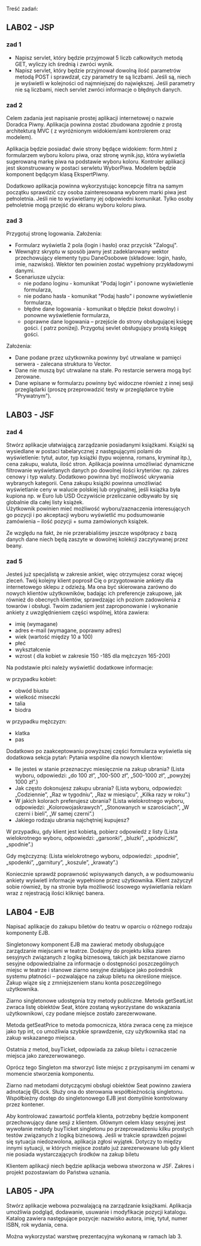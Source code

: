 Treść zadań:

## LAB02 - JSP ##
### zad 1 ###

* Napisz servlet, który będzie przyjmował 5 liczb całkowitych metodą GET, wyliczy ich średnią i zwróci
wynik.
* Napisz servlet, który będzie przyjmował dowolną ilość parametrów metodą POST i sprawdzał, czy
parametry te są liczbami. Jeśli są, niech je wyświetli w kolejności od najmniejszej do największej.
Jeśli parametry nie są liczbami, niech servlet zwróci informacje o błędnych danych.

### zad 2 ###
<p> Celem zadania jest napisanie prostej aplikacji internetowej o nazwie Doradca Piwny. Aplikacja
powinna zostać zbudowana zgodnie z prostą architekturą MVC ( z wyróżnionym widokiem/ami
kontrolerem oraz modelem).</p>
<p> Aplikacja będzie posiadać dwie strony będące widokiem: form.html z formularzem wyboru koloru
piwa, oraz stronę wynik.jsp, która wyświetla sugerowaną markę piwa na podstawie wyboru koloru.
Kontroler aplikacji jest skonstruowany w postaci serwletu WyborPiwa. Modelem będzie komponent
będącym klasą EkspertPiwny.</p>
<p> Dodatkowo aplikacja powinna wykorzystując koncepcje filtra na samym początku sprawdzić czy
osoba zainteresowana wyborem marki piwa jest pełnoletnia. Jeśli nie to wyświetlamy jej odpowiedni
komunikat. Tylko osoby pełnoletnie mogą przejść do ekranu wyboru koloru piwa. </p>

### zad 3 ###
Przygotuj stronę logowania. Założenia:
* Formularz wyświetla 2 pola (login i hasło) oraz przycisk "Zaloguj".
* Wewnątrz skryptu w sposób jawny jest zadeklarowany wektor przechowujący elementy
typu DaneOsobowe (składowe: login, hasło, imie, nazwisko). Wektor ten powinien zostać
wypełniony przykładowymi danymi.
* Scenariusze użycia:
  * nie podano loginu - komunikat "Podaj login" i ponowne wyświetlenie formularza,
  * nie podano hasła - komunikat "Podaj hasło" i ponowne wyświetlenie formularza,
  * błędne dane logowania - komunikat o błędzie (tekst dowolny) i ponowne wyświetlenie
formularza,
  * poprawne dane logowania – przejście do strony obsługującej księgę gości. ( patrz
poniżej).
Przygotuj sevlet obsługujący prostą księgę gości.

Założenia:
* Dane podane przez użytkownika powinny być utrwalane w pamięci serwera - zalecana
struktura to Vector.
* Dane nie muszą być utrwalane na stałe. Po restarcie serwera mogą być zerowane.
* Dane wpisane w formularzu powinny być widoczne również z innej sesji przeglądarki
(proszę przeprowadzić testy w przeglądarce trybie "Prywatnym").

## LAB03 - JSF ##
### zad 4 ###
<p>
Stwórz aplikacje ułatwiającą zarządzanie posiadanymi książkami. Książki są wysiedlane w postaci
tabelarycznej z następującymi polami do wyświetlenie: tytuł, autor, typ książki (typu wojenna,
romans, kryminał itp.), cena zakupu, waluta, ilość stron. Aplikacja powinna umożliwiać dynamiczne
filtrowanie wyświetlanych danych po dowolnej ilości kryteriów: np. zakres cenowy i typ waluty.
Dodatkowo powinna być możliwość ukrywania wybranych kategorii. Cena zakupu książki powinna
umożliwiać wyświetlanie ceny w walucie polskiej lub oryginalnej, jeśli książka była kupiona np. w Euro
lub USD Oczywiście przeliczanie odbywało by się globalnie dla całej listy książek.</br>
Użytkownik powinien mieć możliwość wyboru/zaznaczenia interesujących go pozycji i po akceptacji
wyboru wyświetlić mu podsumowanie zamówienia – ilość pozycji + suma zamówionych książek.</p>
<p>Ze względu na fakt, że nie przerabialiśmy jeszcze współpracy z bazą danych dane niech będą zaszyte
w dowolnej kolekcji zaczytywanej przez beany.</p>

### zad 5 ###
Jesteś już specjalistą w zakresie ankiet, więc otrzymujesz coraz więcej zleceń. Twój kolejny klient
poprosił Cię o przygotowanie ankiety dla internetowego sklepu z odzieżą. Ma ona być skierowana
zarówno do nowych klientów użytkowników, badając ich preferencje zakupowe, jak również do
obecnych klientów, sprawdzając ich poziom zadowolenia z towarów i obsługi. Twoim zadaniem jest
zaproponowanie i wykonanie ankiety z uwzględnieniem części wspólnej, która zawiera:
* imię (wymagane)
* adres e-mail (wymagane, poprawny adres)
* wiek (wartość między 10 a 100)
* płeć
* wykształcenie
* wzrost ( dla kobiet w zakresie 150 -185 dla mężczyzn 165-200)

Na podstawie płci należy wyświetlić dodatkowe informacje:

w przypadku kobiet:
* obwód biustu
* wielkość miseczki
* talia
* biodra

w przypadku mężczyzn:
* klatka
* pas

Dodatkowo po zaakceptowaniu powyższej części formularza wyświetla się dodatkowa sekcja pytań:
Pytania wspólne dla nowych klientów:
* Ile jesteś w stanie przeznaczyc miesięcznie na zakup ubrania? (Lista wyboru, odpowiedzi: „do
100 zł”, „100-500 zł”, „500-1000 zł”, „powyżej 1000 zł”.)
* Jak często dokonujesz zakupu ubrania? (Lista wyboru, odpowiedzi: „Codziennie”, „Raz w
tygodniu”, „Raz w miesiącu”, „Kilka razy w roku”.)
* W jakich kolorach preferujesz ubrania? (Lista wielokrotnego wyboru, odpowiedzi: „Kolorowojaskrawych”,
„Stonowanych w szarościach”, „W czerni i bieli”, „W samej czerni”.)
* Jakiego rodzaju ubrania najchętniej kupujesz?

W przypadku, gdy klient jest kobietą, pobierz odpowiedź z listy (Lista wielokrotnego wyboru,
odpowiedzi: „garsonki”, „bluzki”, „spódniczki”, „spodnie”.)

Gdy mężczyzną: (Lista wielokrotnego wyboru, odpowiedzi: „spodnie”, „spodenki”, „garnitury”,
„koszule”, „krawaty”.)

Koniecznie sprawdź poprawność wpisywanych danych, a w podsumowaniu ankiety wyświetl
informacje wypełnione przez użytkownika. Klient zażyczył sobie również, by na stronie była
możliwość losowego wyświetlania reklam wraz z rejestracją ilości kliknięć banera.

## LAB04 - EJB ##
<p>Napisać aplikacje do zakupu biletów do teatru w oparciu o różnego rodzaju komponenty
EJB. </p>
<p>Singletonowy komponent EJB ma zawierać metody obsługujące zarządzanie miejscami w teatrze.
Dodajmy do projektu kilka ziaren sesyjnych związanych z logiką biznesową, takich jak bezstanowe
ziarno sesyjne odpowiedzialne za informacje o dostępności poszczególnych miejsc w teatrze i stanowe
ziarno sesyjne działające jako pośrednik systemu płatności – pozwalające na zakup biletu na określone
miejsce. Zakup wiąze się z zmniejszeniem stanu konta poszczególnego użytkownika.</p>
<p>Ziarno singletonowe udostępnia trzy metody publiczne. Metoda getSeatList zwraca listę obiektów
Seat, które zostaną wykorzystane do wskazania użytkownikowi, czy podane miejsce zostało
zarezerwowane.</p>
<p>Metoda getSeatPrice to metoda pomocnicza, która zwraca cenę za miejsce jako typ int, co umożliwia
szybkie sprawdzenie, czy użytkownika stać na zakup wskazanego miejsca.</p>
<p>Ostatnia z metod, buyTicket, odpowiada za zakup biletu i oznaczenie miejsca jako zarezerwowanego.</p>
<p>Oprócz tego Singleton ma stworzyć liste miejsc z przypisanymi im cenami w momencie stworzenia
komponentu.</p>
<p>Ziarno nad metodami dotyczącymi obsługi obiektów Seat powinno zawiera adnotację @Lock. Służy
ona do sterowania współbieżnością singletonu. Współbieżny dostęp do singletonowego EJB jest
domyślnie kontrolowany przez kontener.</p>
<p>Aby kontrolować zawartość portfela klienta, potrzebny będzie komponent przechowujący dane sesji
z klientem. Głównym celem klasy sesyjnej jest wywołanie metody buyTicket singletonu po
przeprowadzeniu kilku prostych testów związanych z logiką biznesową. Jeśli w trakcie sprawdzeń
pojawi się sytuacja niedozwolona, aplikacja zgłosi wyjątek. Dotyczy to między innymi sytuacji, w
których miejsce zostało już zarezerwowane lub gdy klient nie posiada wystarczających środków na
zakup biletu</p>
<p>Klientem aplikacji niech będzie aplikacja webowa stworzona w JSF. Zakres i projekt pozostawiam do
Państwa uznania.</p>



## LAB05 - JPA ##

Stwórz aplikacje webowa pozwalającą na zarządzanie książkami. Aplikacja
umożliwia podgląd, dodawanie, usuwanie i modyfikacje pozycji katalogu.
Katalog zawiera następujące pozycje: nazwisko autora, imię, tytuł, numer ISBN,
rok wydania, cena.

Można wykorzystać warstwę prezentacyjna wykonaną w ramach lab 3.
